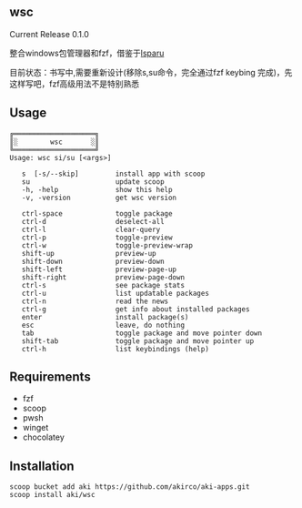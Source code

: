 ## wsc

Current Release 0.1.0

整合windows包管理器和fzf，借鉴于[lsparu](https://github.com/salkin-mada/lsparu)

目前状态：书写中,需要重新设计(移除s,su命令，完全通过fzf keybing 完成)，先这样写吧，fzf高级用法不是特别熟悉

## Usage

```
╔════════════════════╗
║░        wsc       ░║
╚════════════════════╝
Usage: wsc si/su [<args>]

   s  [-s/--skip]         install app with scoop
   su                     update scoop
   -h, -help              show this help
   -v, -version           get wsc version

   ctrl-space             toggle package
   ctrl-d                 deselect-all
   ctrl-l                 clear-query
   ctrl-p                 toggle-preview
   ctrl-w                 toggle-preview-wrap
   shift-up               preview-up
   shift-down             preview-down
   shift-left             preview-page-up
   shift-right            preview-page-down
   ctrl-s                 see package stats
   ctrl-u                 list updatable packages
   ctrl-n                 read the news
   ctrl-g                 get info about installed packages
   enter                  install package(s)
   esc                    leave, do nothing
   tab                    toggle package and move pointer down
   shift-tab              toggle package and move pointer up
   ctrl-h                 list keybindings (help)
```

## Requirements

- fzf
- scoop
- pwsh
- winget
- chocolatey

## Installation

```
scoop bucket add aki https://github.com/akirco/aki-apps.git
scoop install aki/wsc
```

